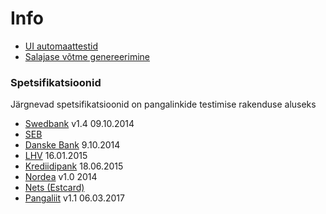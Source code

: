 <div class="page-header">
    <h1>Info</h1>
</div>

* [UI automaattestid](/docs/ui-tests)
* [Salajase võtme genereerimine](/tools/keys)

### Spetsifikatsioonid

Järgnevad spetsifikatsioonid on pangalinkide testimise rakenduse aluseks

* [Swedbank](https://www.swedbank.ee/static/pdf/business/d2d/paymentcollection/Pangalingi_paringute_tehniline_spetsifikatsioon_09_10_2014.pdf) v1.4 09.10.2014
* [SEB](http://www.seb.ee/files/upos/SpecEST.pdf)
* [Danske Bank](https://www.danskebank.ee/public/documents/Pangalingi_tehniline_spetsifikatsioon_EST.pdf) 9.10.2014
* [LHV](https://www.lhv.ee/images/docs/Bank_Link_Technical_Specification-ET.pdf) 16.01.2015
* [Krediidipank](http://www.krediidipank.ee/ariklient/igapaevapangandus/pangalink/pangalingi-tehniline-kirjeldus-EST.pdf) 18.06.2015
* [Nordea](http://www.nordea.ee/sitemod/upload/root/content/nordea_ee_ee/eeee_corporate/eeee_co_igapaevapangandus_pr/epangandus/pangalingi_tehniline_spetsifikatsioon_2014_Nordea.pdf) v1.0 2014
* [Nets (Estcard)](https://www.nets.eu/etee/Pages/Test-keskkond.aspx)
* [Pangaliit](http://www.pangaliit.ee/images/files/Pangalingi_tehniline_spetsifikatsioon_1.1.pdf) v1.1 06.03.2017
